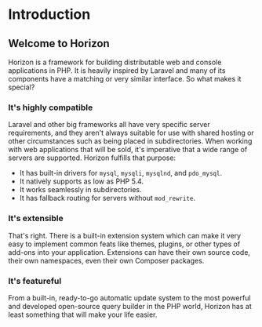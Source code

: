 <!-- NO_TOC -->

# Introduction

## Welcome to Horizon

Horizon is a framework for building distributable web and console applications in PHP. It is heavily inspired by
Laravel and many of its components have a matching or very similar interface. So what makes it special?

### It's highly compatible

Laravel and other big frameworks all have very specific server requirements, and they aren't always suitable for use
with shared hosting or other circumstances such as being placed in subdirectories. When working with web applications
that will be sold, it's imperative that a wide range of servers are supported. Horizon fulfills that purpose:

- It has built-in drivers for `mysql`, `mysqli`, `mysqlnd`, and `pdo_mysql`.
- It natively supports as low as PHP 5.4.
- It works seamlessly in subdirectories.
- It has fallback routing for servers without `mod_rewrite`.

### It's extensible

That's right. There is a built-in extension system which can make it very easy to implement common feats like themes,
plugins, or other types of add-ons into your application. Extensions can have their own source code, their own
namespaces, even their own Composer packages.

### It's featureful

From a built-in, ready-to-go automatic update system to the most powerful and developed open-source query builder in the
PHP world, Horizon has at least something that will make your life easier.
